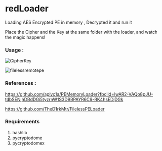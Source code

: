 # redLoader

Loading AES Encrypted PE in memory , Decrypted it and run it

Place the Cipher and the Key at the same folder with the loader, and watch the magic happens!

### Usage :
![CipherKey](https://gcdnb.pbrd.co/images/LY1YKpx7X8Nk.png?o=1)

![filelessremotepe](https://gcdnb.pbrd.co/images/aV1gERhzuBsg.png?o=1)

### References :

https://github.com/aplyc1a/PEMemoryLoader?fbclid=IwAR2-VAQo8pJU-tdbSENjhDBdDGi5tyzrnW1S3D9BPAYR6C6-RK4hsEDjDGk

https://github.com/TheD1rkMtr/FilelessPELoader

### Requirements
1. hashlib
2. pycryptodome
3. pycryptodomex
